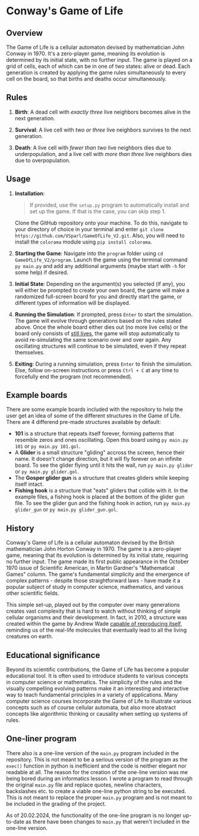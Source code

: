 # Conway's Game of Life

## Overview
The Game of Life is a cellular automaton devised by mathematician John Conway in 1970. It's a zero-player game, meaning its evolution is determined by its initial state, with no further input. The game is played on a grid of cells, each of which can be in one of two states: alive or dead. Each generation is created by applying the game rules simultaneously to every cell on the board, so that births and deaths occur simultaneously.

## Rules
1.  **Birth**: A dead cell with *exactly three* live neighbors becomes alive in the next generation.

2.  **Survival**: A live cell with *two or three* live neighbors survives to the next generation.

3.  **Death**: A live cell with *fewer than two* live neighbors dies due to underpopulation, and a live cell with *more than three* live neighbors dies due to overpopulation.

## Usage
1.  **Installation**:

	> If provided, use the `setup.py` program to automatically install and set up the game. If that is the case, you can skip step 1.

	Clone the GitHub repository onto your machine. To do this, navigate to your directory of choice in your terminal and enter `git clone https://github.com/VSparl/GameOfLife_V2.git`. Also, you will need to install the `colorama` module using `pip install colorama`.

2.  **Starting the Game**: Navigate into the `program` folder using `cd GameOfLife_V2/program`. Launch the game using the terminal command `py main.py` and add any additional arguments (maybe start with `-h` for some help) if desired.

3.  **Initial State**: Depending on the argument(s) you selected (if any), you will either be prompted to create your own board, the game will make a randomized full-screen board for you and directly start the game, or different types of information will be displayed.

4.  **Running the Simulation**: If prompted, press `Enter` to start the simulation. The game will evolve through generations based on the rules stated above. Once the whole board either dies out (no more live cells) or the board only consists of [still lives](https://en.wikipedia.org/wiki/Still_life_%28cellular_automaton%29), the game will stop automatically to avoid re-simulating the same scenario over and over again. Any oscillating structures will continue to be simulated, even if they repeat themselves.

5.  **Exiting**: During a running simulation, press `Enter` to finish the simulation. Else, follow on-screen instructions or press `Ctrl + C` at any time to forcefully end the program (not recommended).

## Example boards
There are some example boards included with the repository to help the user get an idea of some of the different structures in the Game of Life. There are 4 differend pre-made structures available by default:
 - **101** is a structure that repeats itself forever, forming patterns that resemble zeros and ones oscillating. Open this board using `py main.py 101` or `py main.py 101.gol`.
 - A **Glider** is a small structure "gliding" accross the screen, hence their name. It doesn't change direction, but it will fly forever on an infinite board. To see the glider flying until it hits the wall, run `py main.py glider` or `py main.py glider.gol`.
 - The **Gosper glider gun** is a structure that creates gliders while keeping itself intact. 
 - **Fishing hook** is a structure that "eats" gliders that collide with it. In the example files, a fishing hook is placed at the bottom of the glider gun file. To see the glider gun and the fishing hook in action, run `py main.py glider_gun` or `py main.py glider_gun.gol`.

## History
Conway's Game of Life is a cellular automaton devised by the British mathematician John Horton Conway in 1970. The game is a zero-player game, meaning that its evolution is determined by its initial state, requiring no further input. The game made its first public appearance in the October 1970 issue of Scientific American, in Martin Gardner's "Mathematical Games" column. The game's fundamental simplicity and the emergence of complex patterns - despite those straightforward laws - have made it a popular subject of study in computer science, mathematics, and various other scientific fields.

This simple set-up, played out by the computer over many generations creates vast complexity that is hard to watch without thinking of simple cellular organisms and their development. In fact, in 2010, a structure was created within the game by Andrew Wade [capable of reproducing itself](https://www.newscientist.com/article/mg20627653-800-first-replicating-creature-spawned-in-life-simulator/), reminding us of the real-life molecules that eventually lead to all the living creatures on earth.

## Educational significance
Beyond its scientific contributions, the Game of Life has become a popular educational tool. It is often used to introduce students to various concepts in computer science or mathematics. The simplicity of the rules and the visually compelling evolving patterns make it an interesting and interactive way to teach fundamental principles in a variety of applications. Many computer science courses incorporate the Game of Life to illustrate various concepts such as of course cellular automata, but also more abstract concepts like algorithmic thinking or causality when setting up systems of rules.

## One-liner program
There also is a one-line version of the `main.py` program included in the repository. This is not meant to be a serious version of the program as the `exec()` function in python is inefficient and the code is neither elegant nor readable at all. The reason for the creation of the one-line version was me being bored during an informatics lesson. I wrote a program to read through the original `main.py` file and replace quotes, newline characters, backslashes etc. to create a viable one-line python string to be executed. This is not meant to replace the proper `main.py` program and is not meant to be included in the grading of the project.

As of 20.02.2024, the functionality of the one-line program is no longer up-to-date as there have been changes to `main.py` that weren't included in the one-line version.